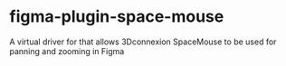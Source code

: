 # figma-plugin-space-mouse
A virtual driver for that allows 3Dconnexion SpaceMouse to be used for panning and zooming in Figma
